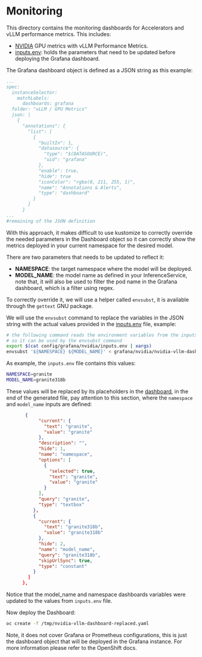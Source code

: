 # Monitoring

This directory contains the monitoring dashboards for Accelerators and vLLM performance metrics. This includes:

- [NVIDIA](grafana/nvidia/nvidia-vllm-dashboard.yaml) GPU metrics with vLLM Performance Metrics.
- [inputs.env](inputs.env): holds the parameters that need to be updated before deploying the Grafana dashboard.

The Grafana dashboard object is defined as a JSON string as this example:
```yaml
...
spec:
  instanceSelector:
    matchLabels:
      dashboards: grafana
  folder: "vLLM / GPU Metrics"
  json: |
    {
      "annotations": {
        "list": [
          {
            "builtIn": 1,
            "datasource": {
              "type": "$(DATASOURCE)",
              "uid": "grafana"
            },
            "enable": true,
            "hide": true
            "iconColor": "rgba(0, 211, 255, 1)",
            "name": "Annotations & Alerts",
            "type": "dashboard"
          }
        ]
      }
...
#remaining of the JSON definition
```

With this approach, it makes difficult to use kustomize to correctly override the needed parameters in the Dashboard object 
so it can correctly show the metrics deployed in your current namespace for the desired model. 

There are two parameters that needs to be updated to reflect it:

- **NAMESPACE**: the target namespace where the model will be deployed.
- **MODEL_NAME**: the model name as defined in your InferenceService, note that, it will also be used to filter the pod name
  in the Grafana dashboard, which is a filter using regex.

To correctly override it, we will use a helper called `envsubst`, it is available through the `gettext` GNU package.

We will use the `envsubst` command to replace the variables in the JSON string with the actual values provided in the 
[inputs.env](inputs.env) file, example:

```bash
# the following command reads the environment variables from the inputs.env file and exports them to the current shell
# so it can be used by the envsubst command
export $(cat config/grafana/nvidia/inputs.env | xargs)
envsubst '${NAMESPACE} ${MODEL_NAME}' < grafana/nvidia/nvidia-vllm-dashboard.yaml > /tmp/nvidia-vllm-dashboard-replaced.yaml
```

As example, the `inputs.env` file contains this values:
```bash
NAMESPACE=granite
MODEL_NAME=granite318b
```

These values will be replaced by its placeholders in the [dashboard](grafana/nvidia/nvidia-vllm-dashboard.yaml), in the end of
the generated file, pay attention to this section, where the `namespace` and `model_name` inputs are defined:

```json
       {
            "current": {
              "text": "granite",
              "value": "granite"
            },
            "description": "",
            "hide": 1,
            "name": "namespace",
            "options": [
              {
                "selected": true,
                "text": "granite",
                "value": "granite"
              }
            ],
            "query": "granite",
            "type": "textbox"
          },
          {
            "current": {
              "text": "granite318b",
              "value": "granite318b"
            },
            "hide": 2,
            "name": "model_name",
            "query": "granite318b",
            "skipUrlSync": true,
            "type": "constant"
          }
        ]
      },
```

Notice that the model_name and namespace dashboards variables were updated to the values from `inputs.env` file.

Now deploy the Dashboard:
```bash
oc create -f /tmp/nvidia-vllm-dashboard-replaced.yaml
```    


Note, it does not cover Grafana or Prometheus configurations, this is just the dashboard object that will be deployed in the Grafana instance.
For more information please refer to the OpenShift docs.